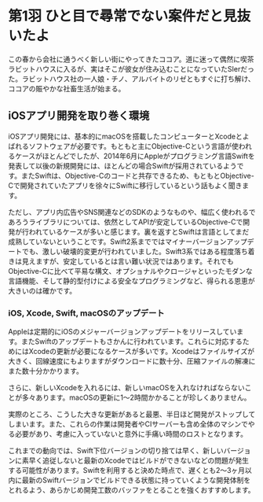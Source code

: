# 第1羽 ひと目で尋常でない案件だと見抜いたよ

この春から会社に通うべく新しい街にやってきたココア。道に迷って偶然に喫茶ラビットハウスに入るが、実はそこが彼女が住み込むことになっていたSIerだった。ラビットハウス社の一人娘・チノ、アルバイトのリゼともすぐに打ち解け、ココアの賑やかな社畜生活が始まる。

## iOSアプリ開発を取り巻く環境

iOSアプリ開発には、基本的にmacOSを搭載したコンピューターとXcodeとよばれるソフトウェアが必要です。もともと主にObjective-Cという言語が使われるケースがほとんどでしたが、2014年6月にAppleがプログラミング言語Swiftを発表して以後の新規開発には、ほとんどの場合Swiftが採用されているようです。またSwiftは、Objective-Cのコードと共存できるため、もともとObjective-Cで開発されていたアプリを徐々にSwiftに移行しているという話もよく聞きます。

ただし、アプリ内広告やSNS関連などのSDKのようなものや、幅広く使われるであろうライブラリについては、依然としてAPIが安定しているObjective-Cで開発が行われているケースが多いと感じます。裏を返すとSwiftは言語としてまだ成熟していないということです。Swift2系までではマイナーバージョンアップデートでも、激しい破壊的変更が行われていました。Swift3系ではある程度落ち着きは見えますが、安定しているとは言い難い状況ではあります。それでもObjective-Cに比べて平易な構文、オプショナルやクロージャといったモダンな言語機能、そして静的型付けによる安全なプログラミングなど、得られる恩恵が大きいのは確かです。

### iOS, Xcode, Swift, macOSのアップデート
 
Appleは定期的にiOSのメジャーバージョンアップデートをリリースしています。またSwiftのアップデートもさかんに行われています。これらに対応するためにはXcodeの更新が必要になるケースが多いです。Xcodeはファイルサイズが大きく、回線速度にもよりますがダウンロードに数十分、圧縮ファイルの解凍にまた数十分かかります。

さらに、新しいXcodeを入れるには、新しいmacOSを入れなければならないことが多々あります。macOSの更新に1〜2時間かかることが珍しくありません。

実際のところ、こうした大きな更新があると最悪、半日ほど開発がストップしてしまいます。また、これらの作業は開発者やCIサーバーも含め全体のマシンでやる必要があり、考慮に入っていないと意外に手痛い時間のロストとなります。

これまでの動向では、Swift下位バージョンの切り捨ては早く、新しいバージョンに素早く追従しないと最新のXcodeではビルドができないなどの問題が発生する可能性があります。Swiftを利用すると決めた時点で、遅くとも2〜3ヶ月以内に最新のSwiftバージョンでビルドできる状態に持っていくような開発体制をとれるよう、あらかじめ開発工数のバッファをとることを強くおすすめします。
